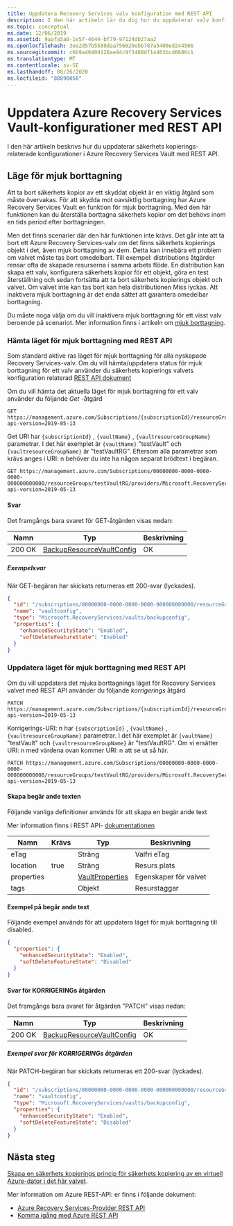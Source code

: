 ```yaml
---
title: Uppdatera Recovery Services valv konfiguration med REST API
description: I den här artikeln lär du dig hur du uppdaterar valv konfigurationen med REST API.
ms.topic: conceptual
ms.date: 12/06/2019
ms.assetid: 9aafa5a0-1e57-4644-bf79-97124db27aa2
ms.openlocfilehash: 3ee2d57b5589daa756020ebb787a5400ed244506
ms.sourcegitcommit: c6b9a46404120ae44c9f3468df14403bcd6686c1
ms.translationtype: MT
ms.contentlocale: sv-SE
ms.lasthandoff: 08/26/2020
ms.locfileid: "88890050"
---
```

# <a name="update-azure-recovery-services-vault-configurations-using-rest-api"></a>Uppdatera Azure Recovery Services Vault-konfigurationer med REST API

I den här artikeln beskrivs hur du uppdaterar säkerhets kopierings-relaterade konfigurationer i Azure Recovery Services Vault med REST API.

## <a name="soft-delete-state"></a>Läge för mjuk borttagning

Att ta bort säkerhets kopior av ett skyddat objekt är en viktig åtgärd som måste övervakas. För att skydda mot oavsiktlig borttagning har Azure Recovery Services Vault en funktion för mjuk borttagning. Med den här funktionen kan du återställa borttagna säkerhets kopior om det behövs inom en tids period efter borttagningen.

Men det finns scenarier där den här funktionen inte krävs. Det går inte att ta bort ett Azure Recovery Services-valv om det finns säkerhets kopierings objekt i det, även mjuk borttagning av dem. Detta kan innebära ett problem om valvet måste tas bort omedelbart. Till exempel: distributions åtgärder rensar ofta de skapade resurserna i samma arbets flöde. En distribution kan skapa ett valv, konfigurera säkerhets kopior för ett objekt, göra en test återställning och sedan fortsätta att ta bort säkerhets kopierings objekt och valvet. Om valvet inte kan tas bort kan hela distributionen Miss lyckas. Att inaktivera mjuk borttagning är det enda sättet att garantera omedelbar borttagning.

Du måste noga välja om du vill inaktivera mjuk borttagning för ett visst valv beroende på scenariot. Mer information finns i artikeln om [mjuk borttagning](backup-azure-security-feature-cloud.md).

### <a name="fetch-soft-delete-state-using-rest-api"></a>Hämta läget för mjuk borttagning med REST API

Som standard aktive ras läget för mjuk borttagning för alla nyskapade Recovery Services-valv. Om du vill hämta/uppdatera status för mjuk borttagning för ett valv använder du säkerhets kopierings valvets konfiguration relaterad [REST API dokument](/rest/api/backup/backupresourcevaultconfigs)

Om du vill hämta det aktuella läget för mjuk borttagning för ett valv använder du följande *Get* -åtgärd

```http
GET https://management.azure.com/Subscriptions/{subscriptionId}/resourceGroups/{resourceGroupName}/providers/Microsoft.RecoveryServices/vaults/{vaultName}/backupconfig/vaultconfig?api-version=2019-05-13
```

Get URI har `{subscriptionId}` , `{vaultName}` , `{vaultresourceGroupName}` parametrar. I det här exemplet är `{vaultName}` "testVault" och `{vaultresourceGroupName}` är "testVaultRG". Eftersom alla parametrar som krävs anges i URI: n behöver du inte ha någon separat brödtext i begäran.

```http
GET https://management.azure.com/Subscriptions/00000000-0000-0000-0000-000000000000/resourceGroups/testVaultRG/providers/Microsoft.RecoveryServices/vaults/testVault/backupconfig/vaultconfig?api-version=2019-05-13
```

#### <a name="responses"></a>Svar

Det framgångs bara svaret för GET-åtgärden visas nedan:

|Namn  |Typ  |Beskrivning  |
|---------|---------|---------|
|200 OK     |   [BackupResourceVaultConfig](/rest/api/backup/backupresourcevaultconfigs/get#backupresourcevaultconfigresource)      | OK        |

##### <a name="example-response"></a>Exempelsvar

När GET-begäran har skickats returneras ett 200-svar (lyckades).

```json
{
  "id": "/subscriptions/00000000-0000-0000-0000-000000000000/resourceGroups/testvaultRG/providers/Microsoft.RecoveryServices/vaults/testvault/backupconfig/vaultconfig",
  "name": "vaultconfig",
  "type": "Microsoft.RecoveryServices/vaults/backupconfig",
  "properties": {
    "enhancedSecurityState": "Enabled",
    "softDeleteFeatureState": "Enabled"
  }
}
```

### <a name="update-soft-delete-state-using-rest-api"></a>Uppdatera läget för mjuk borttagning med REST API

Om du vill uppdatera det mjuka borttagnings läget för Recovery Services valvet med REST API använder du följande *korrigerings* åtgärd

```http
PATCH https://management.azure.com/Subscriptions/{subscriptionId}/resourceGroups/{resourceGroupName}/providers/Microsoft.RecoveryServices/vaults/{vaultName}/backupconfig/vaultconfig?api-version=2019-05-13
```

Korrigerings-URI: n har `{subscriptionId}` , `{vaultName}` , `{vaultresourceGroupName}` parametrar. I det här exemplet är `{vaultName}` "testVault" och `{vaultresourceGroupName}` är "testVaultRG". Om vi ersätter URI: n med värdena ovan kommer URI: n att se ut så här.

```http
PATCH https://management.azure.com/Subscriptions/00000000-0000-0000-0000-000000000000/resourceGroups/testVaultRG/providers/Microsoft.RecoveryServices/vaults/testVault/backupconfig/vaultconfig?api-version=2019-05-13
```

#### <a name="create-the-request-body"></a>Skapa begär ande texten

Följande vanliga definitioner används för att skapa en begär ande text

Mer information finns i REST API- [dokumentationen](/rest/api/backup/backupresourcevaultconfigs/update#request-body)

|Namn  |Krävs  |Typ  |Beskrivning  |
|---------|---------|---------|---------|
|eTag     |         |   Sträng      |  Valfri eTag       |
|location     |  true       |Sträng         |   Resurs plats      |
|properties     |         | [VaultProperties](/rest/api/recoveryservices/vaults/createorupdate#vaultproperties)        |  Egenskaper för valvet       |
|tags     |         | Objekt        |     Resurstaggar    |

#### <a name="example-request-body"></a>Exempel på begär ande text

Följande exempel används för att uppdatera läget för mjuk borttagning till disabled.

```json
{
  "properties": {
    "enhancedSecurityState": "Enabled",
    "softDeleteFeatureState": "Disabled"
  }
}
```

#### <a name="responses-for-the-patch-operation"></a>Svar för KORRIGERINGs åtgärden

Det framgångs bara svaret för åtgärden "PATCH" visas nedan:

|Namn  |Typ  |Beskrivning  |
|---------|---------|---------|
|200 OK     |   [BackupResourceVaultConfig](/rest/api/backup/backupresourcevaultconfigs/get#backupresourcevaultconfigresource)      | OK        |

##### <a name="example-response-for-the-patch-operation"></a>Exempel svar för KORRIGERINGs åtgärden

När PATCH-begäran har skickats returneras ett 200-svar (lyckades).

```json
{
  "id": "/subscriptions/00000000-0000-0000-0000-000000000000/resourceGroups/testvaultRG/providers/Microsoft.RecoveryServices/vaults/testvault/backupconfig/vaultconfig",
  "name": "vaultconfig",
  "type": "Microsoft.RecoveryServices/vaults/backupconfig",
  "properties": {
    "enhancedSecurityState": "Enabled",
    "softDeleteFeatureState": "Disabled"
  }
}
```

## <a name="next-steps"></a>Nästa steg

[Skapa en säkerhets kopierings princip för säkerhets kopiering av en virtuell Azure-dator i det här valvet](backup-azure-arm-userestapi-createorupdatepolicy.md).

Mer information om Azure REST-API: er finns i följande dokument:

- [Azure Recovery Services-Provider REST API](/rest/api/recoveryservices/)
- [Komma igång med Azure REST API](/rest/api/azure/)
